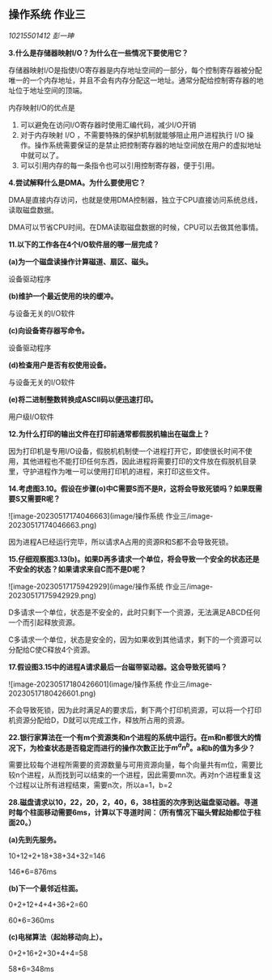 ## 操作系统 作业三

*10215501412 彭一珅*

**3.什么是存储器映射I/O？为什么在一些情况下要使用它？**

存储器映射I/O是指使I/O寄存器是内存地址空间的一部分，每个控制寄存器被分配唯一的一个内存地址，并且不会有内存分配这一地址。通常分配给控制寄存器的地址位于地址空间的顶端。

内存映射I/O的优点是

1. 可以避免在访问I/O寄存器时使用汇编代码，减少I/O开销
2. 对于内存映射 I/O ，不需要特殊的保护机制就能够阻止用户进程执行 I/O 操作。操作系统需要保证的是禁止把控制寄存器的地址空间放在用户的虚拟地址中就可以了。
3. 可以引用内存的每一条指令也可以引用控制寄存器，便于引用。

**4.尝试解释什么是DMA。为什么要使用它？**

DMA是直接内存访问，也就是使用DMA控制器，独立于CPU直接访问系统总线，读取磁盘数据。

DMA可以节省CPU时间。在DMA读取磁盘数据的时候，CPU可以去做其他事情。

**11.以下的工作各在4个I/O软件层的哪一层完成？**

**(a)为一个磁盘读操作计算磁道、扇区、磁头。**

设备驱动程序

**(b)维护一个最近使用的块的缓冲。**

与设备无关的I/O软件

**(c)向设备寄存器写命令。**

设备驱动程序

**(d)检查用户是否有权使用设备。**

与设备无关的I/O软件

**(e)将二进制整数转换成ASCII码以便迅速打印。**

用户级I/O软件

**12.为什么打印的输出文件在打印前通常都假脱机输出在磁盘上？**

因为打印机是专用I/O设备，假脱机机制使一个进程打开它，即使很长时间不使用，其他进程也不能打印任何东西，因此进程将需要打印的文件放在假脱机目录里，守护进程作为唯一可以使用打印机的进程，来打印这些文件。

**14.考虑图3.10。假设在步骤(o)中C需要S而不是R，这将会导致死锁吗？如果既需要S又需要R呢？**

![image-20230517174046663](image/操作系统 作业三/image-20230517174046663.png)

因为进程A已经运行完毕，所以请求A占用的资源R和S都不会导致死锁。

**15.仔细观察图3.13(b)。如果D再多请求一个单位，将会导致一个安全的状态还是不安全的状态？如果请求来自C而不是D呢？**

![image-20230517175942929](image/操作系统 作业三/image-20230517175942929.png)

D多请求一个单位，状态是不安全的，此时只剩下一个资源，无法满足ABCD任何一个而引起释放资源。

C多请求一个单位，状态是安全的，因为如果收到其他请求，剩下的一个资源可以分配给C使C释放4个资源。

**17.假设图3.15中的进程A请求最后一台磁带驱动器。这会导致死锁吗？**

![image-20230517180426601](image/操作系统 作业三/image-20230517180426601.png)

不会导致死锁，因为此时满足A的要求后，剩下两个打印机资源，可以将一个打印机资源分配给D，D就可以完成工作，释放所占用的资源。

**22.银行家算法在一个有m个资源类和n个进程的系统中运行。在m和n都很大的情况下，为检查状态是否稳定而进行的操作次数正比于$m^an^b$。a和b的值为多少？**

需要比较每个进程所需要的资源数量与可用资源向量，每个向量共有m位，需要比较n个进程，从而找到可以结束的一个进程，因此需要mn次。再对n个进程重复这个过程以让所有进程结束，需要n次，所以a=1，b=2

**28.磁盘请求以10，22，20，2，40，6，38柱面的次序到达磁盘驱动器。寻道时每个柱面移动需要6ms，计算以下寻道时间：（所有情况下磁头臂起始都位于柱面20。）**

**(a)先到先服务。**

10+12+2+18+38+34+32=146

146*6=876ms

**(b)下一个最邻近柱面。**

0+2+12+4+4+36+2=60

60*6=360ms

**(c)电梯算法（起始移动向上）。**

0+2+16+2+30+4+4=58

58*6=348ms